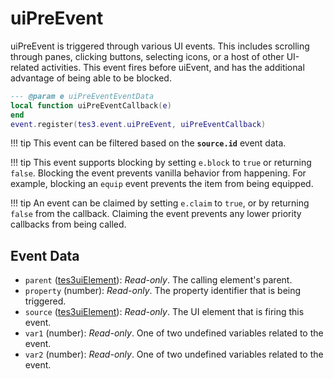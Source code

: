 <!---
	This file is autogenerated. Do not edit this file manually. Your changes will be ignored.
	More information: https://github.com/MWSE/MWSE/tree/master/docs
-->

# uiPreEvent

uiPreEvent is triggered through various UI events. This includes scrolling through panes, clicking buttons, selecting icons, or a host of other UI-related activities. This event fires before uiEvent, and has the additional advantage of being able to be blocked.

```lua
--- @param e uiPreEventEventData
local function uiPreEventCallback(e)
end
event.register(tes3.event.uiPreEvent, uiPreEventCallback)
```

!!! tip
	This event can be filtered based on the **`source.id`** event data.

!!! tip
	This event supports blocking by setting `e.block` to `true` or returning `false`. Blocking the event prevents vanilla behavior from happening. For example, blocking an `equip` event prevents the item from being equipped.

!!! tip
	An event can be claimed by setting `e.claim` to `true`, or by returning `false` from the callback. Claiming the event prevents any lower priority callbacks from being called.

## Event Data

* `parent` ([tes3uiElement](../../types/tes3uiElement)): *Read-only*. The calling element's parent.
* `property` (number): *Read-only*. The property identifier that is being triggered.
* `source` ([tes3uiElement](../../types/tes3uiElement)): *Read-only*. The UI element that is firing this event.
* `var1` (number): *Read-only*. One of two undefined variables related to the event.
* `var2` (number): *Read-only*. One of two undefined variables related to the event.

